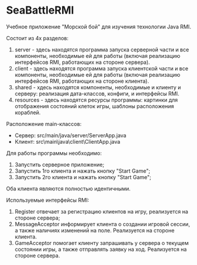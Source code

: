 # SeaBattleRMI

Учебное приложение "Морской бой" для изучения технологии Java RMI.  

Состоит из 4х разделов:  
1. server - здесь находятся программа запуска серверной части и все компоненты, необходимые ей для работы (включая реализацию интерфейсов RMI, работающих на стороне сервера).
2. client - здесь находятся программа запуска клиентской части и все компоненты, необходимые ей для работы (включая реализацию интерфейсов RMI, работающих на стороне клиента).
3. shared - хдесь находятся компоненты, необходимые и клиенту и серверу: реализация дата-классов, конфиги, и интерфейсы RMI.
4. resources - здесь находятся ресурсы программы: картинки для отображения состояний клеток игры, шаблоны расположения кораблей.

Расположение main-классов:
* Сервер: src/main/java/server/ServerApp.java
* Клиент: src\main\java\client\ClientApp.java

Для работы программы необходимо:
1. Запустить серверное приложение;
2. Запустить 1го клиента и нажать кнопку "Start Game";
3. Запустить 2го клиента и нажать кнопку "Start Game";  

Оба клиента являются полностью идентичными.

Используемые интерфейсы RMI:
1. Register отвечает за регистрацию клиентов на игру, реализуется на стороне сервера;
2. MessageAcceptor информирует клиента о создании игровой сессии, а также наличиях изменений на поле. Реализуется на стороне клиента.
3. GameAcceptor помогает клиенту запрашивать у сервера о текущем состоянии игры, а также отправлять заявку на ход. Реализуется на стороне сервера.
